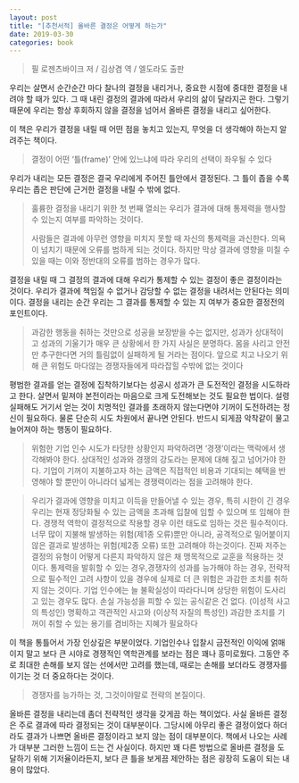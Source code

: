 ```yaml
---
layout: post
title: "[추천서적] 올바른 결정은 어떻게 하는가"
date: 2019-03-30
categories: book
---
```


>  필 로젠츠바이크 저 / 김상겸 역 / 엘도라도 출판

우리는 살면서 순간순간 마다 찰나의 결정을 내리거나, 중요한 시점에 중대한 결정을 내려야 할 때가 있다. 그 때 내린 결정의 결과에 따라서 우리의 삶이 달라지곤 한다. 그렇기 때문에 우리는 항상 후회하지 않을 결정을 넘어서 올바른 결정을 내리고 싶어한다.

이 책은 우리가 결정을 내릴 때 어떤 점을 놓치고 있는지, 무엇을 더 생각해야 하는지 알려주는 책이다. 

> 결정이 어떤 ‘틀(frame)’ 안에 있느냐에 따라 우리의 선택이 좌우될 수 있다

우리가 내리는 모든 결정은 결국 우리에게 주어진 틀안에서 결정된다. 그 틀이 좁을 수록 우리는 좁은 판단에 근거한 결정을 내릴 수 밖에 없다. 

> 훌륭한 결정을 내리기 위한 첫 번째 열쇠는 우리가 결과에 대해 통제력을 행사할 수 있는지 여부를 파악하는 것이다.  
>
> 사람들은 결과에 아무런 영향을 미치지 못할 때 자신의 통제력을 과신한다. 의욕이 넘치기 때문에 오류를 범하게 되는 것이다. 하지만 막상 결과에 영향을 미칠 수 있을 때는 이와 정반대의 오류를 범하는 경우가 많다. 

결정을 내릴 때 그 결정의 결과에 대해 우리가 통제할 수 있는 결정이 좋은 결정이라는 것이다.  우리가 결과에 책임질 수 없거나 감당할 수 없는 결정을 내려서는 안된다는 의미이다. 결정을 내리는 순간 우리는 그 결과를 통제할 수 있는 지 여부가 중요한 결정전의 포인트이다. 

> 과감한 행동을 취하는 것만으로 성공을 보장받을 수는 없지만, 성과가 상대적이고 성과의 기울기가 매우 큰 상황에서 한 가지 사실은 분명하다. 몸을 사리고 안전만 추구한다면 거의 틀림없이 실패하게 될 거라는 점이다. 앞으로 치고 나오기 위해 큰 위험도 마다않는 경쟁자들에게 따라잡힐 수밖에 없는 것이다

평범한 결과를 얻는 결정에 집착하기보다는 성공시 성과가 큰 도전적인 결정을 시도하라고 한다. 살면서 밑져야 본전이라는 마음으로 크게 도전해보는 것도 필요한 법이다. 설령 실패해도 거기서 얻는 것이 치명적인 결과를 초래하지 않는다면야 기꺼이 도전하려는 정신이 필요하다. 물론 단순히 시도 차원에서 끝나면 안된다. 반드시 되게끔 악착같이 물고 늘어져야 하는 행동이 필요하다. 

>위험한 기업 인수 시도가 타당한 상황인지 파악하려면 ‘경쟁’이라는 맥락에서 생각해봐야 한다. 상대적인 성과와 경쟁의 강도라는 문제에 대해 짚고 넘어가야 한다. 기업이 기꺼이 지불하고자 하는 금액은 직접적인 비용과 기대되는 혜택을 반영해야 할 뿐만이 아니라더 넓게는 경쟁력이라는 점을 고려해야 한다.

> 우리가 결과에 영향을 미치고 이득을 만들어낼 수 있는 경우, 특히 시한이 긴 경우 우리는 현재 정당화될 수 있는 금액을 초과해 입찰에 임할 수 있으며 또 임해야 한다. 경쟁적 역학이 결정적으로 작용할 경우 이런 태도로 임하는 것은 필수적이다. 너무 많이 지불해 발생하는 위험(제1종 오류)뿐만 아니라, 공격적으로 밀어붙이지 않은 결과로 발생하는 위험(제2종 오류) 또한 고려해야 하는것이다.
> 진짜 저주는 결정의 유형이 어떻게 다른지 파악하지 않은 채 맹목적으로 교훈을 적용하는 것이다. 통제력을 발휘할 수 있는 경우,경쟁자의 성과를 능가해야 하는 경우, 전략적으로 필수적인 고려 사항이 있을 경우에 실제로 더 큰 위험은 과감한 조치를 취하지 않는 것이다. 기업 인수에는 늘 불확실성이 따라다니며 상당한 위험이 도사리고 있는 경우도 많다. 손실 가능성을 피할 수 있는 공식같은 건 없다. (이성적 사고의 특성인) 명확하고 객관적인 사고와 (이상적 자질의 특성인) 과감한 조치를 기꺼이 취할 수 있는 용기를 겸비하는 지혜가 필요하다

이 책을 통틀어서 가장 인상깊은 부분이었다. 기업인수나 입찰시 금전적인 이익에 얽매이지 말고 보다 큰 시야로 경쟁적인 역학관계를 보라는 점은 꽤나 흥미로웠다. 그동안 주로 최대한 손해를 보지 않는 선에서만 고려를 했는데, 때로는 손해를 보더라도 경쟁자를 이기는 것 더 중요하다는 것이다. 

> 경쟁자를 능가하는 것, 그것이야말로 전략의 본질이다.

올바른 결정을 내리는데 좀더 전략적인 생각을 갖게끔 하는 책이었다. 사실 올바른 결정은 주로 결과에 따라 결정되는 것이 대부분이다. 그당시에 아무리 좋은 결정이었다 하더라도 결과가 나쁘면 올바른 결정이라고 보지 않는 점이 대부분이다. 책에서 나오는 사례가 대부분 그러한 느낌이 드는 건 사실이다. 하지만 꽤 다른 방법으로 올바른 결정을 도달하기 위해 기저율이라든지, 보다 큰 틀을 보게끔 제안하는 점은 굉장히 도움이 되는 내용이 많았다. 